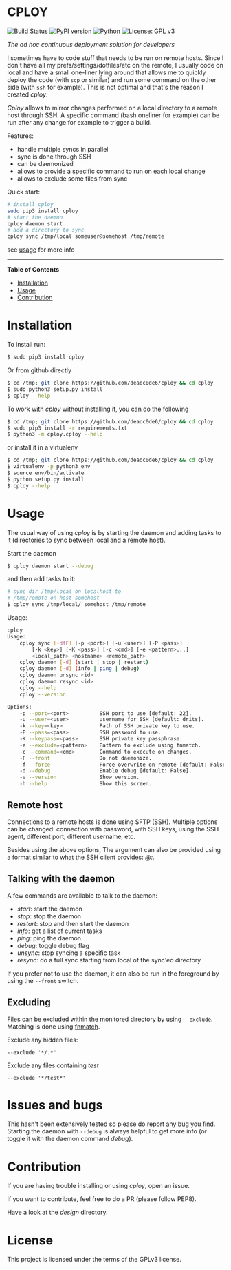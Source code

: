 # CPLOY

[![Build Status](https://travis-ci.org/deadc0de6/cploy.svg?branch=master)](https://travis-ci.org/deadc0de6/cploy)
[![PyPI version](https://badge.fury.io/py/cploy.svg)](https://badge.fury.io/py/cploy)
[![Python](https://img.shields.io/pypi/pyversions/cploy.svg)](https://pypi.python.org/pypi/cploy)
[![License: GPL v3](https://img.shields.io/badge/License-GPL%20v3-blue.svg)](http://www.gnu.org/licenses/gpl-3.0)

*The ad hoc continuous deployment solution for developers*

I sometimes have to code stuff that needs to be run on remote hosts.
Since I don't have all my prefs/settings/dotfiles/etc on the remote, I usually code
on local and have a small one-liner lying around that allows me to quickly deploy
the code (with `scp` or similar) and run some command on the other side (with `ssh` for example).
This is not optimal and that's the reason I created *cploy*.

*Cploy* allows to mirror changes performed on a local directory to a remote
host through SSH. A specific command (bash oneliner for example) can be run
after any change for example to trigger a build.

Features:

  * handle multiple syncs in parallel
  * sync is done through SSH
  * can be daemonized
  * allows to provide a specific command to run on each local change
  * allows to exclude some files from sync

Quick start:
```bash
# install cploy
sudo pip3 install cploy
# start the daemon
cploy daemon start
# add a directory to sync
cploy sync /tmp/local someuser@somehost /tmp/remote
```

see [usage](#usage) for more info

---

**Table of Contents**

* [Installation](#installation)
* [Usage](#usage)
* [Contribution](#contribution)

# Installation

To install run:
```bash
$ sudo pip3 install cploy
```

Or from github directly
```bash
$ cd /tmp; git clone https://github.com/deadc0de6/cploy && cd cploy
$ sudo python3 setup.py install
$ cploy --help
```

To work with *cploy* without installing it, you can do the following
```bash
$ cd /tmp; git clone https://github.com/deadc0de6/cploy && cd cploy
$ sudo pip3 install -r requirements.txt
$ python3 -m cploy.cploy --help
```

or install it in a virtualenv
```bash
$ cd /tmp; git clone https://github.com/deadc0de6/cploy && cd cploy
$ virtualenv -p python3 env
$ source env/bin/activate
$ python setup.py install
$ cploy --help
```

# Usage

The usual way of using *cploy* is by starting the daemon and adding
tasks to it (directories to sync between local and a remote host).

Start the daemon
```bash
$ cploy daemon start --debug
```

and then add tasks to it:
```bash
# sync dir /tmp/local on localhost to
# /tmp/remote on host somehost
$ cploy sync /tmp/local/ somehost /tmp/remote
```

Usage:
```bash
cploy
Usage:
    cploy sync [-dfF] [-p <port>] [-u <user>] [-P <pass>]
        [-k <key>] [-K <pass>] [-c <cmd>] [-e <pattern>...]
        <local_path> <hostname> <remote_path>
    cploy daemon [-d] (start | stop | restart)
    cploy daemon [-d] (info | ping | debug)
    cploy daemon unsync <id>
    cploy daemon resync <id>
    cploy --help
    cploy --version

Options:
    -p --port=<port>          SSH port to use [default: 22].
    -u --user=<user>          username for SSH [default: drits].
    -k --key=<key>            Path of SSH private key to use.
    -P --pass=<pass>          SSH password to use.
    -K --keypass=<pass>       SSH private key passphrase.
    -e --exclude=<pattern>    Pattern to exclude using fnmatch.
    -c --command=<cmd>        Command to execute on changes.
    -F --front                Do not daemonize.
    -f --force                Force overwrite on remote [default: False].
    -d --debug                Enable debug [default: False].
    -v --version              Show version.
    -h --help                 Show this screen.
```

## Remote host

Connections to a remote hosts is done using SFTP (SSH). Multiple
options can be changed: connection with password, with SSH keys, using
the SSH agent, different port, different username, etc.

Besides using the above options, The *<hostname>* argument can also be
provided using a format similar to what the SSH client provides:
*<username>@<hostname>:<port>*.

## Talking with the daemon

A few commands are available to talk to the daemon:

* *start*: start the daemon
* *stop*: stop the daemon
* *restart*: stop and then start the daemon
* *info*: get a list of current tasks
* *ping*: ping the daemon
* *debug*: toggle debug flag
* *unsync*: stop syncing a specific task
* *resync*: do a full sync starting from local of the sync'ed directory

If you prefer not to use the daemon, it can also be run in the foreground
by using the `--front` switch.

## Excluding

Files can be excluded within the monitored directory by using `--exclude`.
Matching is done using [fnmatch](https://docs.python.org/3.4/library/fnmatch.html).

Exclude any hidden files:
```
--exclude '*/.*'
```

Exclude any files containing *test*
```
--exclude '*/test*'
```

# Issues and bugs

This hasn't been extensively tested so please do report any bug you find.
Starting the daemon with `--debug` is always helpful to get more info
(or toggle it with the daemon command *debug*).

# Contribution

If you are having trouble installing or using *cploy*, open an issue.

If you want to contribute, feel free to do a PR (please follow PEP8).

Have a look at the *design* directory.

# License

This project is licensed under the terms of the GPLv3 license.

